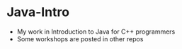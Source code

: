 # Java-Intro
- My work in Introduction to Java for C++ programmers
- Some workshops are posted in other repos
